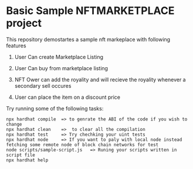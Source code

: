 # Basic Sample NFTMARKETPLACE project

This repository demostartes a sample nft markeplace with following features 

1) User Can create Marketplace Listing 

2) User Can buy from marketplace listing

3) NFT Ower can add the royality and will recieve the royality whenever a secondary sell occures 

4) User can place the item on a discount price

Try running some of the following tasks:

```shell
npx hardhat compile  => to genrate the ABI of the code if you wish to change
npx hardhat clean    =>  to clear all the compilation 
npx hardhat test     => Try chechking your uint tests
npx hardhat node     => If you want to paly with local node instead fetching some remote node of block chain networks for test
node scripts/sample-script.js   => Runing your scripts written in script file   
npx hardhat help     
```
